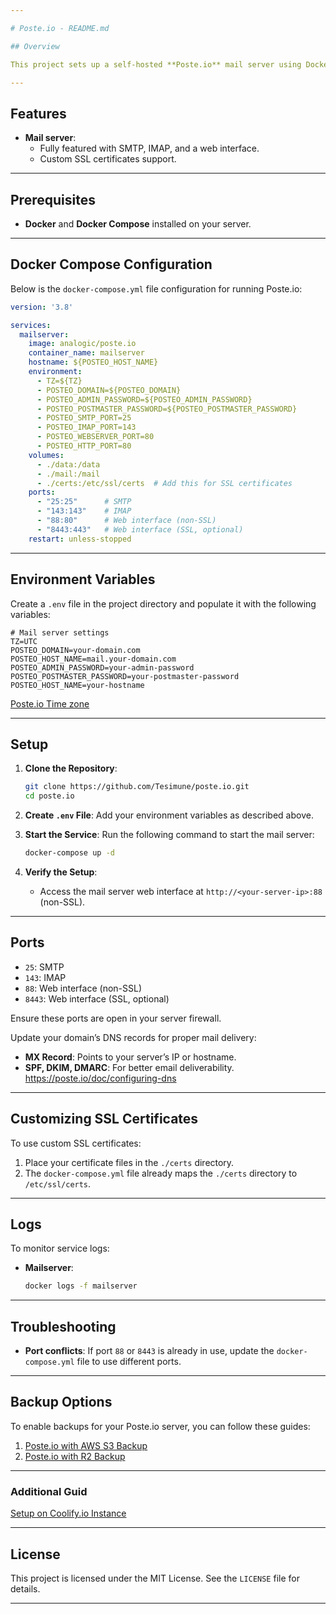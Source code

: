 ```yaml
---

# Poste.io - README.md

## Overview

This project sets up a self-hosted **Poste.io** mail server using Docker Compose.

---
```


## Features

- **Mail server**:
    - Fully featured with SMTP, IMAP, and a web interface.
    - Custom SSL certificates support.

---

## Prerequisites

- **Docker** and **Docker Compose** installed on your server.

---

## Docker Compose Configuration

Below is the `docker-compose.yml` file configuration for running Poste.io:

```yaml
version: '3.8'

services:
  mailserver:
    image: analogic/poste.io
    container_name: mailserver
    hostname: ${POSTEO_HOST_NAME}
    environment:
      - TZ=${TZ}
      - POSTEO_DOMAIN=${POSTEO_DOMAIN}
      - POSTEO_ADMIN_PASSWORD=${POSTEO_ADMIN_PASSWORD}
      - POSTEO_POSTMASTER_PASSWORD=${POSTEO_POSTMASTER_PASSWORD}
      - POSTEO_SMTP_PORT=25
      - POSTEO_IMAP_PORT=143
      - POSTEO_WEBSERVER_PORT=80
      - POSTEO_HTTP_PORT=80
    volumes:
      - ./data:/data
      - ./mail:/mail
      - ./certs:/etc/ssl/certs  # Add this for SSL certificates
    ports:
      - "25:25"      # SMTP
      - "143:143"    # IMAP
      - "88:80"      # Web interface (non-SSL)
      - "8443:443"   # Web interface (SSL, optional)
    restart: unless-stopped
```

---


## Environment Variables

Create a `.env` file in the project directory and populate it with the following variables:
```env
# Mail server settings
TZ=UTC
POSTEO_DOMAIN=your-domain.com
POSTEO_HOST_NAME=mail.your-domain.com
POSTEO_ADMIN_PASSWORD=your-admin-password
POSTEO_POSTMASTER_PASSWORD=your-postmaster-password
POSTEO_HOST_NAME=your-hostname
```
[Poste.io Time zone](https://github.com/Tesimune/poste.io/tree/main/timezone)

---

## Setup

1. **Clone the Repository**:
   ```bash
   git clone https://github.com/Tesimune/poste.io.git
   cd poste.io
   ```

2. **Create `.env` File**:
   Add your environment variables as described above.

3. **Start the Service**:
   Run the following command to start the mail server:
   ```bash
   docker-compose up -d
   ```

4. **Verify the Setup**:
    - Access the mail server web interface at `http://<your-server-ip>:88` (non-SSL).

---

## Ports

- `25`: SMTP
- `143`: IMAP
- `88`: Web interface (non-SSL)
- `8443`: Web interface (SSL, optional)

Ensure these ports are open in your server firewall.

Update your domain’s DNS records for proper mail delivery:
- **MX Record**: Points to your server’s IP or hostname.
- **SPF, DKIM, DMARC**: For better email deliverability.
https://poste.io/doc/configuring-dns

---

## Customizing SSL Certificates

To use custom SSL certificates:

1. Place your certificate files in the `./certs` directory.
2. The `docker-compose.yml` file already maps the `./certs` directory to `/etc/ssl/certs`.

---

## Logs

To monitor service logs:

- **Mailserver**:
  ```bash
  docker logs -f mailserver
  ```

---

## Troubleshooting

- **Port conflicts**: If port `88` or `8443` is already in use, update the `docker-compose.yml` file to use different ports.

---

## Backup Options

To enable backups for your Poste.io server, you can follow these guides:

1. [Poste.io with AWS S3 Backup](https://github.com/Tesimune/poste.io/tree/main/backup/S3)
2. [Poste.io with R2 Backup](https://github.com/Tesimune/poste.io/tree/main/backup/R2)

---

### Additional Guid
[Setup on Coolify.io Instance](https://github.com/Tesimune/poste.io/tree/main/coolify)


---

## License

This project is licensed under the MIT License. See the `LICENSE` file for details.

---